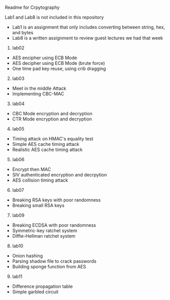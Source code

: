 Readme for Crpytography

Lab1 and Lab8 is not included in this repository
- Lab1 is an assignment that only includes converting between string, hex, and bytes
- Lab8 is a written assignment to review guest lectures we had that week

1. lab02 
- AES encipher using ECB Mode
- AES decipher using ECB Mode (brute force)
- One time pad key reuse, using crib dragging
2. lab03
- Meet in the middle Attack
- Implementing CBC-MAC
3. lab04
- CBC Mode encryption and decryption
- CTR Mode encryption and decryption
4. lab05
- Timing attack on HMAC's equality test
- Simple AES cache timing attack
- Realistic AES cache timing attack
5. lab06
- Encrypt then MAC
- SIV authenticated encryption and decrpytion
- AES collision timing attack
6. lab07
- Breaking RSA keys with poor randomness
- Breaking small RSA keys
7. lab09
- Breaking ECDSA with poor randomness
- Symmetric-key ratchet system
- Diffie-Hellman ratchet system
8. lab10
- Onion hashing
- Parsing shadow file to crack passwords
- Building sponge function from AES
9. lab11
- Difference propagation table
- Simple garbled circuit
